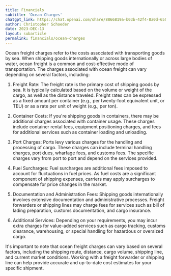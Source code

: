```yaml
---
title: Financials
subtitle: 'Ocean Charges'
chatgpt_link: https://chat.openai.com/share/8866819a-b03b-42f4-8a0d-650a5db093d9
author: Christopher Schoeder
date: 2023-DEC-13
layout: subarticle
permalink: financials/ocean-charges
---
```


Ocean freight charges refer to the costs associated with transporting goods by sea. When shipping goods internationally or across large bodies of water, ocean freight is a common and cost-effective mode of transportation. The charges associated with ocean freight can vary depending on several factors, including:

1. Freight Rate: The freight rate is the primary cost of shipping goods by sea. It is typically calculated based on the volume or weight of the cargo, as well as the distance traveled. Freight rates can be expressed as a fixed amount per container (e.g., per twenty-foot equivalent unit, or TEU) or as a rate per unit of weight (e.g., per ton).

2. Container Costs: If you're shipping goods in containers, there may be additional charges associated with container usage. These charges include container rental fees, equipment positioning charges, and fees for additional services such as container loading and unloading.

3. Port Charges: Ports levy various charges for the handling and processing of cargo. These charges can include terminal handling charges, port dues, wharfage fees, and customs fees. The specific charges vary from port to port and depend on the services provided.

4. Fuel Surcharges: Fuel surcharges are additional fees imposed to account for fluctuations in fuel prices. As fuel costs are a significant component of shipping expenses, carriers may apply surcharges to compensate for price changes in the market.

5. Documentation and Administration Fees: Shipping goods internationally involves extensive documentation and administrative processes. Freight forwarders or shipping lines may charge fees for services such as bill of lading preparation, customs documentation, and cargo insurance.

6. Additional Services: Depending on your requirements, you may incur extra charges for value-added services such as cargo tracking, customs clearance, warehousing, or special handling for hazardous or oversized cargo.

It's important to note that ocean freight charges can vary based on several factors, including the shipping route, distance, cargo volume, shipping line, and current market conditions. Working with a freight forwarder or shipping line can help provide accurate and up-to-date cost estimates for your specific shipment.

